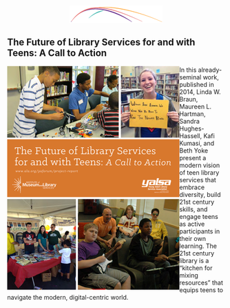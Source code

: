 <div style="text-align:center;"><img src="/assets/CL_Swoosh.png" alt=""/></div>

## The Future of Library Services for and with Teens: A Call to Action 

<a href="http://www.ala.org/yaforum/future-library-services-and-teens-project-report">
<img src="/assets/futures_cover.png" alt="" style="float:left;"/></a>In this already-seminal work, published in 2014, Linda W. Braun, Maureen L. Hartman, Sandra Hughes-Hassell, Kafi Kumasi, and Beth Yoke present a modern vision of teen library services that embrace diversity, build 21st century skills, and engage teens as active participants in their own learning. The 21st century library is a “kitchen for mixing resources” that equips teens to navigate the modern, digital-centric world.
